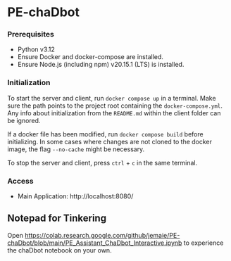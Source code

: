 # PE-chaDbot

### Prerequisites
- Python v3.12
- Ensure Docker and docker-compose are installed.
- Ensure Node.js (including npm) v20.15.1 (LTS) is installed.

### Initialization
To start the server and client, run `docker compose up` in a terminal.
Make sure the path points to the project root containing the `docker-compose.yml`.
Any info about initialization from the `README.md` within the client folder can be ignored.

If a docker file has been modified, run `docker compose build` before initializing.
In some cases where changes are not cloned to the docker image, the flag `--no-cache` might be necessary.

To stop the server and client, press `ctrl` + `c` in the same terminal.

### Access
- Main Application: http://localhost:8080/


## Notepad for Tinkering
Open https://colab.research.google.com/github/jemaie/PE-chaDbot/blob/main/PE_Assistant_ChaDbot_Interactive.ipynb to experience the chaDbot notebook on your own.

